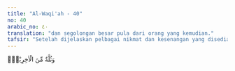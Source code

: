 ```yaml
---
title: "Al-Waqi'ah - 40"
no: 40
arabic_no: ٤٠
translation: "dan segolongan besar pula dari orang yang kemudian."
tafsir: "Setelah dijelaskan pelbagai nikmat dan kesenangan yang disediakan bagi penghuni surga, kenikmatan dan kesenangan yang belum pernah dilihat oleh mata, belum pernah didengar oleh telinga siapa pun dan bahkan belum pernah diduga, dan dilamunkan oleh khayalan dan hati siapa pun. Dijelaskan bahwa nikmat dan kesenangan tersebut disediakan untuk golongan kanan yang sebahagian besar terdiri dari umat-umat pengikut nabi dan rasul terdahulu, dan sebahagian besar lagi terdiri dari pengikut-pengikut Nabi Muhammad saw."
---
```


وَثُلَّةٌ مِّنَ الْاٰخِرِيْنَۗ  
